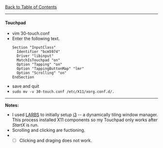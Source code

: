 [Back to Table of Contents](../README.md)
***

#### Touchpad
* vim 30-touch.conf
* Enter the following text.
  ```
  Section "InputClass"
    Identifier "bcm5974"
    Driver "libinput"
    MatchIsTouchpad "on"
    Option "Tapping" "on"
    Option "TappingButtonMap" "lmr"
    Option "Scrolling" "on"
  EndSection
  ```
* save and quit
* `sudo mv -v 30-touch.conf /etc/X11/xorg.conf.d/.`

---
__Notes:__ 
* I used [LARBS](personalize/larbs) to initially setup
  [i3](https://wiki.archlinux.org/index.php/I3) -- a dynamically tiling window
  manager.  This process installed X11 components so my Touchpad only works
  after _StartX_ is run.
* Scrolling and clicking are fuctioning.
* - [ ] Clicking and draging does not work. 
